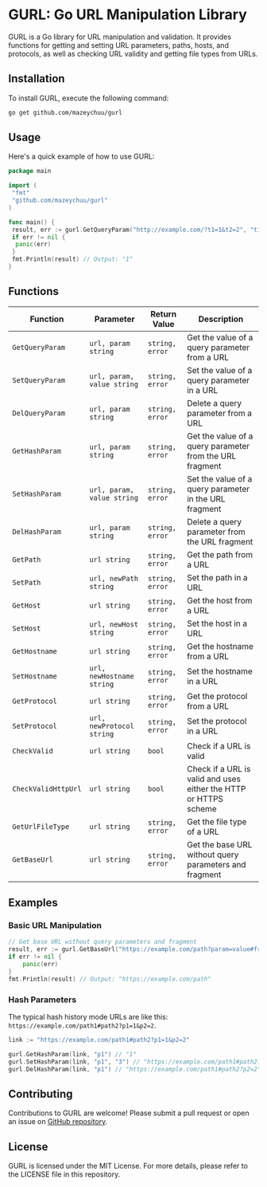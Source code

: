# GURL: Go URL Manipulation Library

GURL is a Go library for URL manipulation and validation. It provides functions for getting and setting URL parameters, paths, hosts, and protocols, as well as checking URL validity and getting file types from URLs.

## Installation

To install GURL, execute the following command:

```bash
go get github.com/mazeychuu/gurl
```

## Usage

Here's a quick example of how to use GURL:

```go
package main

import (
 "fmt"
 "github.com/mazeychuu/gurl"
)

func main() {
 result, err := gurl.GetQueryParam("http://example.com/?t1=1&t2=2", "t1")
 if err != nil {
  panic(err)
 }
 fmt.Println(result) // Output: "1"
}
```

## Functions

| Function | Parameter | Return Value | Description |
|----------|------------|--------------|-------------|
| `GetQueryParam` | `url, param string` | `string, error` | Get the value of a query parameter from a URL |
| `SetQueryParam` | `url, param, value string` | `string, error` | Set the value of a query parameter in a URL |
| `DelQueryParam` | `url, param string` | `string, error` | Delete a query parameter from a URL |
| `GetHashParam` | `url, param string` | `string, error` | Get the value of a query parameter from the URL fragment |
| `SetHashParam` | `url, param, value string` | `string, error` | Set the value of a query parameter in the URL fragment |
| `DelHashParam` | `url, param string` | `string, error` | Delete a query parameter from the URL fragment |
| `GetPath` | `url string` | `string, error` | Get the path from a URL |
| `SetPath` | `url, newPath string` | `string, error` | Set the path in a URL |
| `GetHost` | `url string` | `string, error` | Get the host from a URL |
| `SetHost` | `url, newHost string` | `string, error` | Set the host in a URL |
| `GetHostname` | `url string` | `string, error` | Get the hostname from a URL |
| `SetHostname` | `url, newHostname string` | `string, error` | Set the hostname in a URL |
| `GetProtocol` | `url string` | `string, error` | Get the protocol from a URL |
| `SetProtocol` | `url, newProtocol string` | `string, error` | Set the protocol in a URL |
| `CheckValid` | `url string` | `bool` | Check if a URL is valid |
| `CheckValidHttpUrl` | `url string` | `bool` | Check if a URL is valid and uses either the HTTP or HTTPS scheme |
| `GetUrlFileType` | `url string` | `string, error` | Get the file type of a URL |
| `GetBaseUrl` | `url string` | `string, error` | Get the base URL without query parameters and fragment |

## Examples

### Basic URL Manipulation

```go
// Get base URL without query parameters and fragment
result, err := gurl.GetBaseUrl("https://example.com/path?param=value#fragment")
if err != nil {
    panic(err)
}
fmt.Println(result) // Output: "https://example.com/path"
```

### Hash Parameters

The typical hash history mode URLs are like this: `https://example.com/path1#path2?p1=1&p2=2`.

```go
link := "https://example.com/path1#path2?p1=1&p2=2"

gurl.GetHashParam(link, "p1") // "1"
gurl.SetHashParam(link, "p1", "3") // "https://example.com/path1#path2?p1=3&p2=2"
gurl.DelHashParam(link, "p1") // "https://example.com/path1#path2?p2=2"
```

## Contributing

Contributions to GURL are welcome! Please submit a pull request or open an issue on [GitHub repository](https://github.com/mazeychuu/gurl).

## License

GURL is licensed under the MIT License. For more details, please refer to the LICENSE file in this repository.
